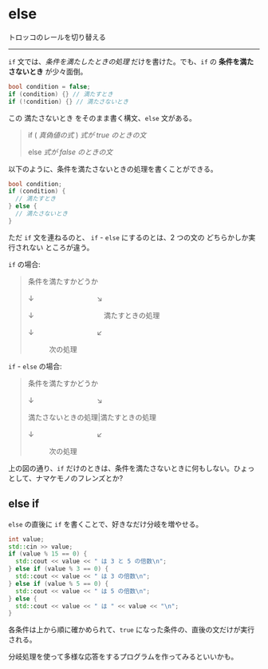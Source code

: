 # else

トロッコのレールを切り替える

---

`if` 文では、*条件を満たしたときの処理* だけを書けた。でも、`if` の **条件を満たさないとき** が少々面倒。

```cpp
bool condition = false;
if (condition) {} // 満たすとき
if (!condition) {} // 満たさないとき
```

この 満たさないとき をそのまま書く構文、`else` 文がある。

> if ( *真偽値の式* ) *式が true のときの文*
> 
> else *式が false のときの文*

以下のように、条件を満たさないときの処理を書くことができる。

```cpp
bool condition;
if (condition) {
  // 満たすとき
} else {
  // 満たさないとき
}
```

ただ `if` 文を連ねるのと、 `if` - `else` にするのとは、2 つの文の どちらかしか実行されない ところが違う。


`if` の場合:
> 条件を満たすかどうか
> 
> ↓　　　　　　　　　↘ 
>
> ↓　　　　　　　　　　満たすときの処理
>
> ↓　　　　　　　　　↙
>
> 　　　次の処理

`if` - `else` の場合:
> 条件を満たすかどうか
>
> ↓　　　　　　　　　↘
>
> 満たさないときの処理|満たすときの処理
>
> ↓　　　　　　　　　↙
>
> 　　　次の処理

上の図の通り、`if` だけのときは、条件を満たさないときに何もしない。ひょっとして、ナマケモノのフレンズとか?


## else if

`else` の直後に `if` を書くことで、好きなだけ分岐を増やせる。

```cpp
int value;
std::cin >> value;
if (value % 15 == 0) {
  std::cout << value << " は 3 と 5 の倍数\n";
} else if (value % 3 == 0) {
  std::cout << value << " は 3 の倍数\n";
} else if (value % 5 == 0) {
  std::cout << value << " は 5 の倍数\n";
} else {
  std::cout << value << " は " << value << "\n";
}
```

​各条件は上から順に確かめられて、`true` になった条件の、直後の文だけが実行される。

分岐処理を使って多様な応答をするプログラムを作ってみるといいかも。